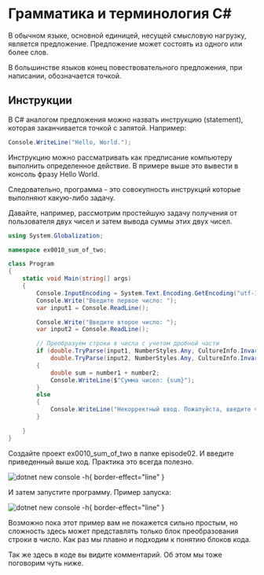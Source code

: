 # Грамматика и терминология C# 

В обычном языке, основной единицей, несущей смысловую нагрузку, является предложение. Предложение может состоять из одного или более слов.

В большинстве языков конец повествовательного предложения, при написании, обозначается точкой.

## Инструкции
В C# аналогом предложения можно назвать инструкцию (statement), которая заканчивается точкой с запятой. Например:

```c#
Console.WriteLine("Hello, World.");
```
Инструкцию можно рассматривать как предписание компьютеру выполнить определенное действие. В примере выше это вывести в консоль фразу Hello World.

Следовательно, программа - это совокупность инструкций которые выполняют какую-либо задачу.

Давайте, например, рассмотрим простейшую задачу получения от пользователя двух чисел и затем вывода суммы этих двух чисел.

```c#
using System.Globalization;

namespace ex0010_sum_of_two;

class Program
{
    static void Main(string[] args)
    {
        Console.InputEncoding = System.Text.Encoding.GetEncoding("utf-16");
        Console.Write("Введите первое число: ");
        var input1 = Console.ReadLine();

        Console.Write("Введите второе число: ");
        var input2 = Console.ReadLine();

        // Преобразуем строки в числа с учетом дробной части
        if (double.TryParse(input1, NumberStyles.Any, CultureInfo.InvariantCulture, out double number1) &&
            double.TryParse(input2, NumberStyles.Any, CultureInfo.InvariantCulture, out double number2))
        {
            double sum = number1 + number2;
            Console.WriteLine($"Сумма чисел: {sum}");
        }
        else
        {
            Console.WriteLine("Некорректный ввод. Пожалуйста, введите числа.");
        }

    }
}
```

Создайте проект ex0010_sum_of_two в папке episode02. И введите приведенный выше код. Практика это всегда полезно.

![dotnet new console -h](SumOfTowNumbers01.png){ border-effect="line" }

И затем запустите программу. Пример запуска:

![dotnet new console -h](SumOfTowNumbers02.png){ border-effect="line" }

Возможно пока этот пример вам не покажется сильно простым, но сложность здесь может представлять только блок преобразования строки в число.
Как раз мы плавно и подходим к понятию блоков кода.

Так же здесь в коде вы видите комментарий. Об этом мы тоже поговорим чуть ниже.


